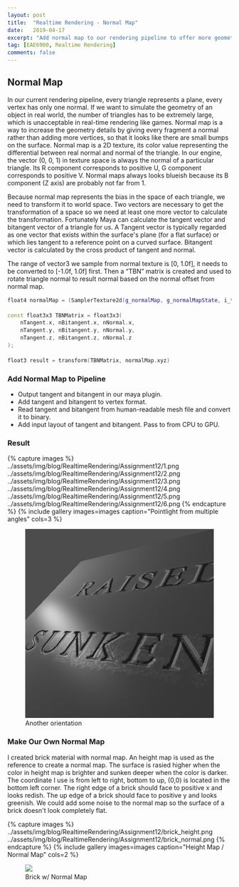 ```yaml
---
layout: post
title:  "Realtime Rendering - Normal Map"
date:   2019-04-17
excerpt: "Add normal map to our rendering pipeline to offer more geometry detail"
tag: [EAE6900, Realtime Rendering]
comments: false
---
```


## Normal Map
In our current rendering pipeline, every triangle represents a plane, every vertex has only one normal. If we want to simulate the geometry of an object in real world, the number of triangles has to be extremely large, which is unacceptable in real-time rendering like games. Normal map is a way to increase the geometry details by giving every fragment a normal rather than adding more vertices, so that it looks like there are small bumps on the surface. 
Normal map is a 2D texture, its color value representing the differential between real normal and normal of the triangle. In our engine, the vector (0, 0, 1) in texture space is always the normal of a particular triangle. Its R component corresponds to positive U, G component corresponds to positive V. Normal maps always looks blueish because its B component (Z axis) are probably not far from 1.

Because normal map represents the bias in the space of each triangle, we need to transform it to world space. Two vectors are necessary to get the transformation of a space so we need at least one more vector to calculate the transformation.  Fortunately Maya can calculate the tangent vector and bitangent vector of a triangle for us. A Tangent vector is typically regarded as one vector that exists within the surface's plane (for a flat surface) or which lies tangent to a reference point on a curved surface. Bitangent vector is calculated by the cross product of tangent and normal. 

The range of vector3 we sample from normal texture is [0, 1.0f], it needs to be converted to [-1.0f, 1.0f] first. Then
a “TBN” matrix is created and used to rotate triangle normal to result normal based on the normal offset from normal map. 
~~~c++
float4 normalMap = (SamplerTexture2d(g_normalMap, g_normalMapState, i_texcoord) - 0.5f) * 2.0f;

const float3x3 TBNMatrix = float3x3(
	nTangent.x, nBitangent.x, nNormal.x,
	nTangent.y, nBitangent.y, nNormal.y,
	nTangent.z, nBitangent.z, nNormal.z
);

float3 result = transform(TBNMatrix, normalMap.xyz)
~~~


### Add Normal Map to Pipeline
* Output tangent and bitangent in our maya plugin. 
* Add tangent and bitangent to vertex format.
* Read tangent and bitangent from human-readable mesh file and convert it to binary.
* Add input layout of tangent and bitangent. Pass to from CPU to GPU.

### Result

{% capture images %}
    ../assets/img/blog/RealtimeRendering/Assignment12/1.png
    ../assets/img/blog/RealtimeRendering/Assignment12/2.png
    ../assets/img/blog/RealtimeRendering/Assignment12/3.png
    ../assets/img/blog/RealtimeRendering/Assignment12/4.png
    ../assets/img/blog/RealtimeRendering/Assignment12/5.png
    ../assets/img/blog/RealtimeRendering/Assignment12/6.png
{% endcapture %}
{% include gallery images=images caption="Pointlight from multiple angles" cols=3 %}

<figure>
	<a href="../assets/img/blog/RealtimeRendering/Assignment12/1.gif"><img src="../assets/img/blog/RealtimeRendering/Assignment12/1.gif"></a>
    <figcaption>Another orientation</figcaption>
</figure>

### Make Our Own Normal Map

I created brick material with normal map. An height map is used as the reference to create a normal map. The surface is rasied higher when the color in height map is brighter and sunken deeper when the color is darker. The coordinate I use is from left to right, bottom to up, (0,0) is located in the bottom left corner. The right edge of a brick should face to positive x and looks redish. The up edge of a brick should face to positive y and looks greenish. We could add some noise to the normal map so the surface of a brick doesn't look completely flat.

{% capture images %}
    ../assets/img/blog/RealtimeRendering/Assignment12/brick_height.png
    ../assets/img/blog/RealtimeRendering/Assignment12/brick_normal.png
{% endcapture %}
{% include gallery images=images caption="Height Map / Normal Map" cols=2 %}

<figure>
	<a href="../assets/img/blog/RealtimeRendering/Assignment12/2.gif"><img src="../assets/img/blog/RealtimeRendering/Assignment12/2.gif"></a>
    <figcaption>Brick w/ Normal Map</figcaption>
</figure>
